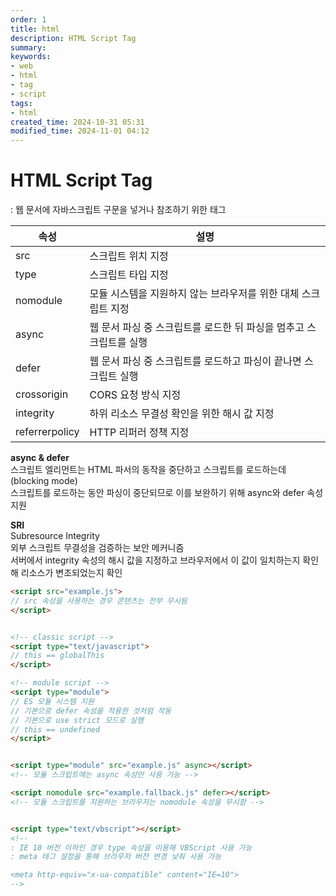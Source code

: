 ```yaml
---
order: 1
title: html
description: HTML Script Tag
summary:
keywords:
- web
- html
- tag
- script
tags:
- html
created_time: 2024-10-31 05:31
modified_time: 2024-11-01 04:12
---
```


# HTML Script Tag
: 웹 문서에 자바스크립트 구문을 넣거나 참조하기 위한 태그  

속성 | 설명
---|---
src      | 스크립트 위치 지정
type     | 스크립트 타입 지정
nomodule | 모듈 시스템을 지원하지 않는 브라우저를 위한 대체 스크립트 지정  
async    | 웹 문서 파싱 중 스크립트를 로드한 뒤 파싱을 멈추고 스크립트를 실행
defer    | 웹 문서 파싱 중 스크립트를 로드하고 파싱이 끝나면 스크립트 실행
crossorigin | CORS 요청 방식 지정
integrity   | 하위 리소스 무결성 확인을 위한 해시 값 지정  
referrerpolicy | HTTP 리퍼러 정책 지정


**async & defer**  
스크립트 엘리먼트는 HTML 파서의 동작을 중단하고 스크립트를 로드하는데 (blocking mode) <br> 스크립트를 로드하는 동안 파싱이 중단되므로 이를 보완하기 위해 async와 defer 속성 지원   

**SRI**  
Subresource Integrity  
외부 스크립트 무결성을 검증하는 보안 메커니즘  
서버에서 integrity 속성의 해시 값을 지정하고 브라우저에서 이 값이 일치하는지 확인해 리소스가 변조되었는지 확인


```html
<script src="example.js">
// src 속성을 사용하는 경우 콘텐츠는 전부 무시됨  
</script>


<!-- classic script -->
<script type="text/javascript">
// this == globalThis
</script>

<!-- module script -->
<script type="module">
// ES 모듈 시스템 지원
// 기본으로 defer 속성을 적용한 것처럼 작동
// 기본으로 use strict 모드로 실행
// this == undefined
</script>


<script type="module" src="example.js" async></script>
<!-- 모듈 스크립트에는 async 속성만 사용 가능 -->

<script nomodule src="example.fallback.js" defer></script>
<!-- 모듈 스크립트를 지원하는 브라우저는 nomodule 속성을 무시함 -->


<script type="text/vbscript"></script>
<!--
: IE 10 버전 이하인 경우 type 속성을 이용해 VBScript 사용 가능
: meta 태그 설정을 통해 브라우저 버전 변경 낮춰 사용 가능

<meta http-equiv="x-ua-compatible" content="IE=10">
-->
```